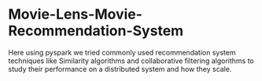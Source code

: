 # Movie-Lens-Movie-Recommendation-System
Here using pyspark we tried commonly used recommendation system techniques like Similarity algorithms and collaborative filtering algorithms to study their performance on a distributed system and how they scale.
